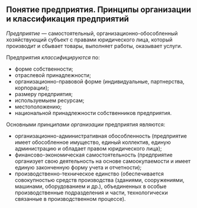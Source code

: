 Понятие предприятия. Принципы организации и классификация предприятий
---

*Предприятие* — самостоятельный, организационно-обособленный хозяйствующий субъект с правами юридического лица, который производит и сбывает товары, выполняет работы, оказывает услуги.

Предприятия *классифицируются* по:

- форме собственности;
- отраслевой принадлежности;
- организационно-правовой форме (индивидуальные, партнерства, корпорации);
- размеру предприятия;
- используемыем ресурсам;
- местоположению;
- национальной принадлежности собственников предприятия.

Основными *принципами организации* предприятия являются:

- организационно-административная обособленность (предприятие имеет обособленное имущество, единый коллектив, единую администрацию и обладает правом юридического лица); 
- финансово-экономическая самостоятельность (предприятие организует свою деятельность на основе самоокупаемости и имеет единую законченную форму учета и отчетности); 
- производственно-техническое единство (обеспечивается совокупностью средств производства (зданиями, сооружениями, машинами, оборудованием и др.), объединенных в особые производственные подразделения и части, технологически связанные в производственном процессе).
